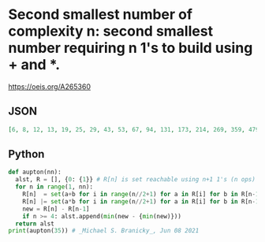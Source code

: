 # Second smallest number of complexity n: second smallest number requiring n 1's to build using \+ and \*\.
https://oeis.org/A265360
## JSON
```JSON
[6, 8, 12, 13, 19, 25, 29, 43, 53, 67, 94, 131, 173, 214, 269, 359, 479, 713, 863, 1277, 1499, 2099, 3019, 3833, 5639, 7103, 10463, 12527, 18899, 22643, 33647, 45989, 60443, 88379, 103319, 166319, 206639, 280223, 384479, 543659, 755663, 1020599, 1316699, 1856159, 2556839, 3346559, 4895963, 6649199, 8666783]
```
## Python
```Python
def aupton(nn):
  alst, R = [], {0: {1}} # R[n] is set reachable using n+1 1's (n ops)
  for n in range(1, nn):
    R[n]  = set(a+b for i in range(n//2+1) for a in R[i] for b in R[n-1-i])
    R[n] |= set(a*b for i in range(n//2+1) for a in R[i] for b in R[n-1-i])
    new = R[n] - R[n-1]
    if n >= 4: alst.append(min(new - {min(new)}))
  return alst
print(aupton(35)) # _Michael S. Branicky_, Jun 08 2021
```
